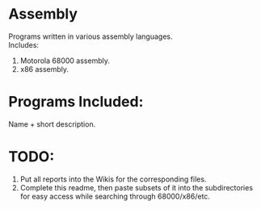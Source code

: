# Assembly
Programs written in various assembly languages.\
Includes:
1. Motorola 68000 assembly.
2. x86 assembly.

# Programs Included:
Name + short description.

# TODO:
1. Put all reports into the Wikis for the corresponding files.
2. Complete this readme, then paste subsets of it into the subdirectories for easy access while searching through 68000/x86/etc.
